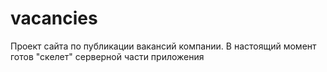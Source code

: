 # vacancies

Проект сайта по публикации вакансий компании.
В настоящий момент готов "скелет" серверной части приложения
